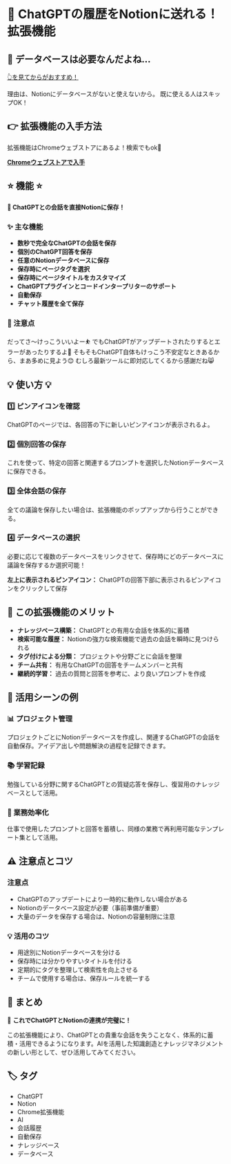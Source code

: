 # 🚀 ChatGPTの履歴をNotionに送れる！拡張機能

## 📌 データベースは必要なんだよね…

[👆を見てからがおすすめ！](https://note.com/info_h_takamura/n/nb409c8596767)

理由は、Notionにデータベースがないと使えないから。
既に使える人はスキップOK！

## 👉 拡張機能の入手方法

拡張機能はChromeウェブストアにあるよ！検索でもok🍝

**[Chromeウェブストアで入手](https://chromewebstore.google.com/detail/chatgpt-%E3%81%8B%E3%82%89-notion-%E3%81%B8/oojndninaelbpllebamcojkdecjjhcle?hl=ja)**

## ⭐ 機能 ⭐

**📌 ChatGPTとの会話を直接Notionに保存！**

### ✨ 主な機能

- **数秒で完全なChatGPTの会話を保存**
- **個別のChatGPT回答を保存**
- **任意のNotionデータベースに保存**
- **保存時にページタグを選択**
- **保存時にページタイトルをカスタマイズ**
- **ChatGPTプラグインとコードインタープリターのサポート**
- **自動保存**
- **チャット履歴を全て保存**

### 💬 注意点

だってさ〜けっこういいよー⛹️
でもChatGPTがアップデートされたりするとエラーがあったりするよ🔔
そもそもChatGPT自体もけっこう不安定なときあるから、まあ多めに見よう😊
むしろ最新ツールに即対応してくるから感謝だね😸

## 💡 使い方 💡

### 1️⃣ ピンアイコンを確認
ChatGPTのページでは、各回答の下に新しいピンアイコンが表示されるよ。

### 2️⃣ 個別回答の保存
これを使って、特定の回答と関連するプロンプトを選択したNotionデータベースに保存できる。

### 3️⃣ 全体会話の保存
全ての議論を保存したい場合は、拡張機能のポップアップから行うことができる。

### 4️⃣ データベースの選択
必要に応じて複数のデータベースをリンクさせて、保存時にどのデータベースに議論を保存するか選択可能！

**左上に表示されるピンアイコン：**
ChatGPTの回答下部に表示されるピンアイコンをクリックして保存

## 🌟 この拡張機能のメリット

- **ナレッジベース構築：** ChatGPTとの有用な会話を体系的に蓄積
- **検索可能な履歴：** Notionの強力な検索機能で過去の会話を瞬時に見つけられる
- **タグ付けによる分類：** プロジェクトや分野ごとに会話を整理
- **チーム共有：** 有用なChatGPTの回答をチームメンバーと共有
- **継続的学習：** 過去の質問と回答を参考に、より良いプロンプトを作成

## 🎯 活用シーンの例

### 📊 プロジェクト管理
プロジェクトごとにNotionデータベースを作成し、関連するChatGPTの会話を自動保存。アイデア出しや問題解決の過程を記録できます。

### 📚 学習記録
勉強している分野に関するChatGPTとの質疑応答を保存し、復習用のナレッジベースとして活用。

### 💼 業務効率化
仕事で使用したプロンプトと回答を蓄積し、同様の業務で再利用可能なテンプレート集として活用。

## ⚠️ 注意点とコツ

### 注意点
- ChatGPTのアップデートにより一時的に動作しない場合がある
- Notionのデータベース設定が必要（事前準備が重要）
- 大量のデータを保存する場合は、Notionの容量制限に注意

### 💡 活用のコツ
- 用途別にNotionデータベースを分ける
- 保存時には分かりやすいタイトルを付ける
- 定期的にタグを整理して検索性を向上させる
- チームで使用する場合は、保存ルールを統一する

## 🎉 まとめ

🌟 **これでChatGPTとNotionの連携が完璧に！**

この拡張機能により、ChatGPTとの貴重な会話を失うことなく、体系的に蓄積・活用できるようになります。AIを活用した知識創造とナレッジマネジメントの新しい形として、ぜひ活用してみてください。

## 🏷️ タグ

- ChatGPT
- Notion
- Chrome拡張機能
- AI
- 会話履歴
- 自動保存
- ナレッジベース
- データベース